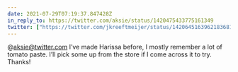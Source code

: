 ```yaml
---
date: 2021-07-29T07:19:37.847428Z
in_reply_to: https://twitter.com/aksie/status/1420475433775161349
twitter: ["https://twitter.com/jkreeftmeijer/status/1420645163962183681"]
---
```

@aksie@twitter.com I’ve made Harissa before, I mostly remember a lot of tomato paste. I’ll pick some up from the store if I come across it to try. Thanks! 
